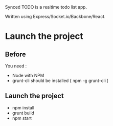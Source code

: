 Synced TODO is a realtime todo list app.

Written using Express/Socket.io/Backbone/React.

Launch the project
==================

Before
------

You need : 

 - Node with NPM
 - grunt-cli should be installed ( npm -g grunt-cli )

Launch the project
------------------

 - npm install
 - grunt build
 - npm start
